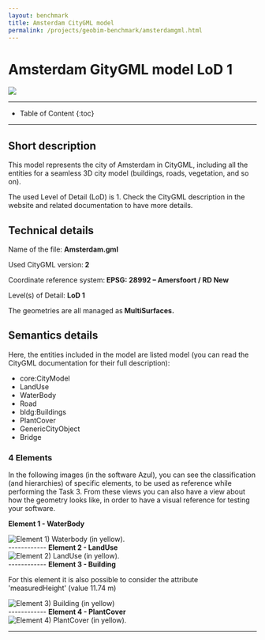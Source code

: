 ```yaml
---
layout: benchmark
title: Amsterdam CityGML model
permalink: /projects/geobim-benchmark/amsterdamgml.html
---
```


<h1>Amsterdam GityGML model LoD 1</h1>

<div class="row">
  <div class="col-sm-12 col-xs-12"><img class="img-responsive" src="{{ "/projects/geobim-benchmark/img/amsterdam-1.gif" }}" style="max-height: 500px"></div>
</div>

- - -

* Table of Content
{:toc}

- - -

## Short description

This model represents the city of Amsterdam in CityGML, including all the entities for a seamless 3D city model (buildings, roads, vegetation, and so on).

The used Level of Detail (LoD) is 1. Check the CityGML description in the website and related documentation to have more details.


## Technical details

Name of the file: <strong>Amsterdam.gml</strong>

Used CityGML version:<strong> 2</strong>

Coordinate reference system:<strong> EPSG: 28992 – Amersfoort / RD New</strong>

Level(s) of Detail: <strong>LoD 1</strong>

The geometries are all managed as<strong> MultiSurfaces.</strong>


## Semantics details

Here, the entities included in the model are listed model (you can read the CityGML documentation for their full description):

* core:CityModel
* LandUse
* WaterBody
* Road
* bldg:Buildings
* PlantCover
* GenericCityObject
* Bridge

### 4 Elements

In the following images (in the software Azul), you can see the classification (and hierarchies) of specific elements, to be used as reference while performing the Task 3.
From these views you can also have a view about how the geometry looks like, in order to have a visual reference for testing your software.

<strong> Element 1 - WaterBody</strong>
<div class="row">
	<img class="img-responsive" src="{{ "/projects/geobim-benchmark/img/amsterdam-Fig2.gif" }}" title="Element 1)	Waterbody (in yellow)." >
</div>
------------
<strong> Element 2 - LandUse</strong>
<div class="row">
	<img class="img-responsive" src="{{ "/projects/geobim-benchmark/img/amsterdam-Fig3.gif" }}" title="Element 2)	LandUse (in yellow)." >
</div>
------------
<strong> Element 3 - Building</strong>

For this element it is also possible to consider the attribute 'measuredHeight' (value 11.74 m)
<div class="row">
	<img class="img-responsive" src="{{ "/projects/geobim-benchmark/img/amsterdam-Fig4.gif" }}" title="Element 3)	Building (in yellow)" >
</div>
------------
<strong> Element 4 - PlantCover</strong>
<div class="row">
	<img class="img-responsive" src="{{ "/projects/geobim-benchmark/img/amsterdam-Fig5.gif" }}" title="Element 4)	PlantCover (in yellow)." >
</div>

 - - -
